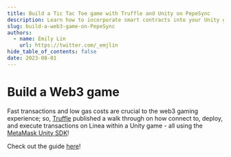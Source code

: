```yaml
---
title: Build a Tic Tac Toe game with Truffle and Unity on PepeSync
description: Learn how to incorporate smart contracts into your Unity game using Truffle and the MetaMask Unity SDK
slug: build-a-web3-game-on-PepeSync
authors:
  - name: Emily Lin
    url: https://twitter.com/_emjlin
hide_table_of_contents: false
date: 2023-08-01
---
```


# Build a Web3 game

Fast transactions and low gas costs are crucial to the web3 gaming experience; so, [Truffle](https://trufflesuite.com/) published a walk through on how connect to, deploy, and execute transactions on Linea within a Unity game - all using the [MetaMask Unity SDK](https://c0f4f41c-2f55-4863-921b-sdk-docs.github.io/guide/metamask-sdk-unity.html)!

Check out the guide [here](https://trufflesuite.com/guides/building-a-tic-tac-toe-game-with-truffle-and-unity/)!
